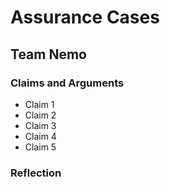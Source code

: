 # Assurance Cases
## Team Nemo

### Claims and Arguments

* Claim 1
* Claim 2
* Claim 3
* Claim 4
* Claim 5

### Reflection
